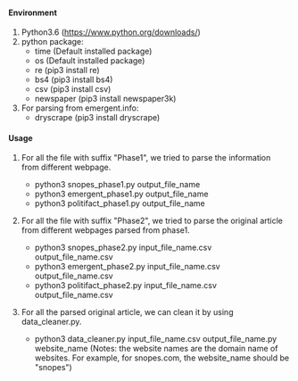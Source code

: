 #### Environment
1. Python3.6 (https://www.python.org/downloads/)
2. python package:
	- time	(Default installed package)
	- os	(Default installed package)
	- re	(pip3 install re)
	- bs4	(pip3 install bs4)
	- csv	(pip3 install csv)
	- newspaper	(pip3 install newspaper3k)
3. For parsing from emergent.info:
	- dryscrape	(pip3 install dryscrape)

#### Usage
1. For all the file with suffix "Phase1", we tried to parse the information from different webpage.
	- python3 snopes_phase1.py output_file_name
	- python3 emergent_phase1.py output_file_name
	- python3 politifact_phase1.py output_file_name


2. For all the file with suffix "Phase2", we tried to parse the original article from different webpages parsed from phase1.
	- python3 snopes_phase2.py input_file_name.csv output_file_name.csv
	- python3 emergent_phase2.py input_file_name.csv output_file_name.csv
	- python3 politifact_phase2.py input_file_name.csv output_file_name.csv

3. For all the parsed original article, we can clean it by using data_cleaner.py.
	- python3 data_cleaner.py input_file_name.csv output_file_name.py website_name
(Notes: the website names are the domain name of websites. For example, for snopes.com, the website_name should be "snopes")
